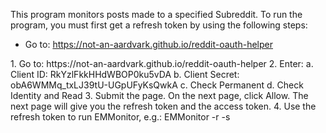 This program monitors posts made to a specified Subreddit.  To run the program, you must first get a refresh token by using the following steps:
<ul>
	<li>Go to:  <a href="https://not-an-aardvark.github.io/reddit-oauth-helper">https://not-an-aardvark.github.io/reddit-oauth-helper</a></li>
</ul>
	1. Go to:  https://not-an-aardvark.github.io/reddit-oauth-helper
	2. Enter:
		a. Client ID:  RkYzlFkkHHdWBOP0ku5vDA
		b. Client Secret: obA6WMMq_txLJ39tU-UGpUFyKsQwkA
		c. Check Permanent
		d. Check Identity and Read
	3. Submit the page.  On the next page, click Allow.  The next page will give you the refresh token and the access token.
	4. Use the refresh token to run EMMonitor, e.g.:  EMMonitor -r <Refresh Token> -s <Subreddit>
